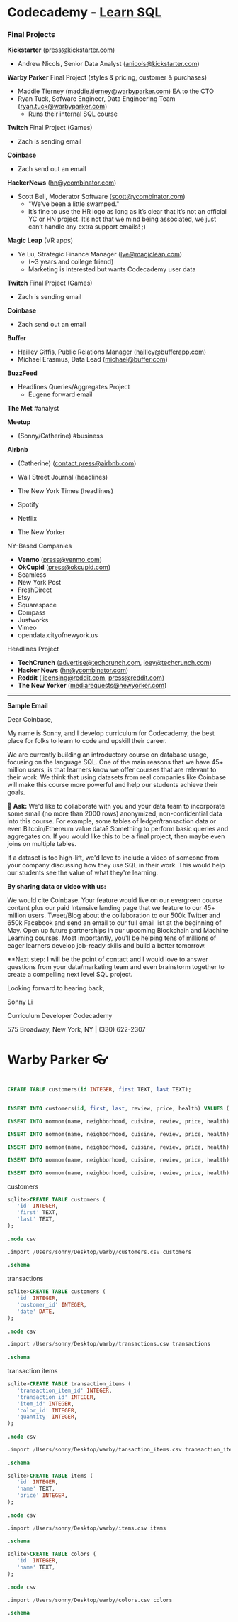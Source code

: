 # Codecademy - [Learn SQL](https://www.codecademy.com/learn/learn-sql)

### Final Projects

**Kickstarter** (press@kickstarter.com)

- Andrew Nicols, Senior Data Analyst (anicols@kickstarter.com)

**Warby Parker** Final Project (styles & pricing, customer & purchases)
 
- Maddie Tierney (maddie.tierney@warbyparker.com)
	EA to the CTO
- Ryan Tuck, Sofware Engineer, Data Engineering Team (ryan.tuck@warbyparker.com)
  - Runs their internal SQL course 
  
**Twitch** Final Project (Games) 

- Zach is sending email

**Coinbase** 

- Zach send out an email

**HackerNews** (hn@ycombinator.com)

- Scott Bell, Moderator Software (scott@ycombinator.com)
  - "We’ve been a little swamped."
  - It’s fine to use the HR logo as long as it’s clear that it’s not an official YC or HN project. It’s not that we mind being associated, we just can’t handle any extra support emails! ;)


**Magic Leap** (VR apps)

- Ye Lu, Strategic Finance Manager (lye@magicleap.com)
  - (~3 years and college friend)
  - Marketing is interested but wants Codecademy user data

**Twitch** Final Project (Games) 

- Zach is sending email

**Coinbase** 

- Zach send out an email

**Buffer** 

- Hailley Giffis, Public Relations Manager (hailley@bufferapp.com)
- Michael Erasmus, Data Lead (michael@buffer.com)

**BuzzFeed**

- Headlines Queries/Aggregates Project
  - Eugene forward email

**The Met** 				#analyst

**Meetup**

- (Sonny/Catherine) 	#business

**Airbnb**

- (Catherine) (contact.press@airbnb.com)

- Wall Street Journal (headlines)
- The New York Times (headlines)
- Spotify
- Netflix
- The New Yorker

NY-Based Companies

- **Venmo** (press@venmo.com)
- **OkCupid** (press@okcupid.com)
- Seamless
- New York Post
- FreshDirect
- Etsy
- Squarespace
- Compass
- Justworks
- Vimeo
- opendata.cityofnewyork.us

Headlines Project
- **TechCrunch** (advertise@techcrunch.com, joey@techcrunch.com)
- **Hacker News** (hn@ycombinator.com)
- **Reddit** (licensing@reddit.com, press@reddit.com)
- **The New Yorker** (mediarequests@newyorker.com)

---

**Sample Email**

Dear Coinbase,

My name is Sonny, and I develop curriculum for Codecademy, the best place for folks to learn to code and upskill their career.

We are currently building an introductory course on database usage, focusing on the language SQL. One of the main reasons that we have 45+ million users, is that learners know we offer courses that are relevant to their work. We think that using datasets from real companies like Coinbase will make this course more powerful and help our students achieve their goals.

🏅 **Ask:** We'd like to collaborate with you and your data team to incorporate some small (no more than 2000 rows) anonymized, non-confidential data into this course. For example, some tables of ledger/transaction data or even Bitcoin/Ethereum value data? Something to perform basic queries and aggregates on. If you would like this to be a final project, then maybe even joins on multiple tables.

If a dataset is too high-lift, we'd love to include a video of someone from your company discussing how they use SQL in their work. This would help our students see the value of what they're learning.

**By sharing data or video with us:**

We would cite Coinbase. Your feature would live on our evergreen course content plus our paid Intensive landing page that we feature to our 45+ million users.
Tweet/Blog about the collaboration to our 500k Twitter and 650k Facebook and send an email to our full email list at the beginning of May.
Open up future partnerships in our upcoming Blockchain and Machine Learning courses.
Most importantly, you'll be helping tens of millions of eager learners develop job-ready skills and build a better tomorrow.

**Next step: I will be the point of contact and I would love to answer questions from your data/marketing team and even brainstorm together to create a compelling next level SQL project.

Looking forward to hearing back,

Sonny Li

Curriculum Developer
Codecademy

575 Broadway, New York, NY | (330) 622-2307




# Warby Parker 👓

```sql

CREATE TABLE customers(id INTEGER, first TEXT, last TEXT);


INSERT INTO customers(id, first, last, review, price, health) VALUES ('Peter Luger Steak House', 'Brooklyn', 'Steak', 4.4, '$$$$', 'A');

INSERT INTO nomnom(name, neighborhood, cuisine, review, price, health) VALUES ('Jongro BBQ', 'Midtown', 'Korean', 4.5, '$$', 'A');

INSERT INTO nomnom(name, neighborhood, cuisine, review, price, health) VALUES ('Pocha 32', 'Midtown', 'Korean', 4.0, '$$', 'A');

INSERT INTO nomnom(name, neighborhood, cuisine, review, price, health) VALUES ('Nom Wah Tea Parlor', 'Chinatown', 'Chinese', 4.2, '$', 'A');

INSERT INTO nomnom(name, neighborhood, cuisine, review, price, health) VALUES ('Roberta''s', 'Brooklyn', 'Pizza', 4.4, '$$', 'A');

INSERT INTO nomnom(name, neighborhood, cuisine, review, price, health) VALUES ('Speedy Romeo', 'Brooklyn', 'Pizza', 4.4, '$$', 'A');

```

customers

```sql
sqlite>CREATE TABLE customers (
   'id' INTEGER,
   'first' TEXT,
   'last' TEXT,
);
   
.mode csv

.import /Users/sonny/Desktop/warby/customers.csv customers
 
.schema
```

transactions

```sql
sqlite>CREATE TABLE customers (
   'id' INTEGER,
   'customer_id' INTEGER,
   'date' DATE,
);
   
.mode csv

.import /Users/sonny/Desktop/warby/transactions.csv transactions
 
.schema
```

transaction items
```sql
sqlite>CREATE TABLE transaction_items (
   'transaction_item_id' INTEGER,
   'transaction_id' INTEGER,
   'item_id' INTEGER,
   'color_id' INTEGER,
   'quantity' INTEGER,
);
   
.mode csv

.import /Users/sonny/Desktop/warby/tansaction_items.csv transaction_items
 
.schema
```


```sql
sqlite>CREATE TABLE items (
   'id' INTEGER,
   'name' TEXT,
   'price' INTEGER,
);
   
.mode csv

.import /Users/sonny/Desktop/warby/items.csv items
 
.schema
```


```sql
sqlite>CREATE TABLE colors (
   'id' INTEGER,
   'name' TEXT,
);
   
.mode csv

.import /Users/sonny/Desktop/warby/colors.csv colors
 
.schema
```
